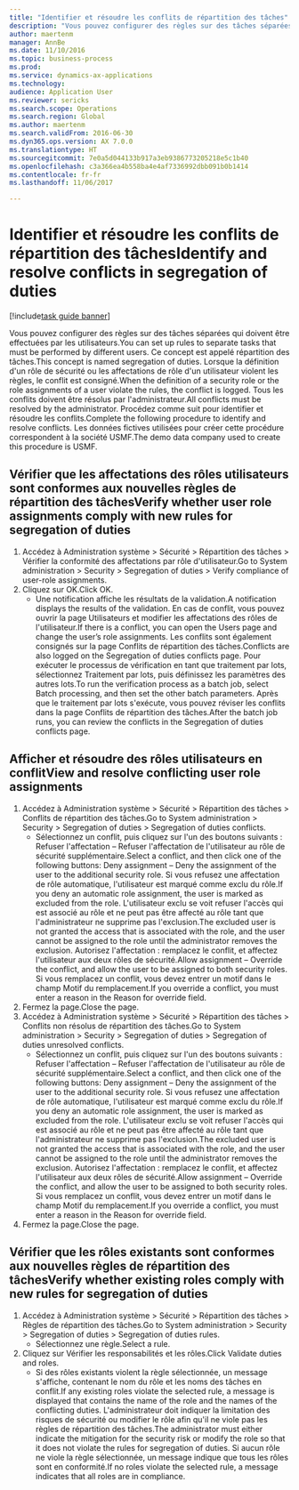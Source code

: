 ```yaml
--- 
title: "Identifier et résoudre les conflits de répartition des tâches"
description: "Vous pouvez configurer des règles sur des tâches séparées qui doivent être effectuées par les utilisateurs."
author: maertenm
manager: AnnBe
ms.date: 11/10/2016
ms.topic: business-process
ms.prod: 
ms.service: dynamics-ax-applications
ms.technology: 
audience: Application User
ms.reviewer: sericks
ms.search.scope: Operations
ms.search.region: Global
ms.author: maertenm
ms.search.validFrom: 2016-06-30
ms.dyn365.ops.version: AX 7.0.0
ms.translationtype: HT
ms.sourcegitcommit: 7e0a5d044133b917a3eb9386773205218e5c1b40
ms.openlocfilehash: c3a366ea4b558ba4e4af7336992dbb091b0b1414
ms.contentlocale: fr-fr
ms.lasthandoff: 11/06/2017

---
```

# <a name="identify-and-resolve-conflicts-in-segregation-of-duties"></a><span data-ttu-id="cf25a-103">Identifier et résoudre les conflits de répartition des tâches</span><span class="sxs-lookup"><span data-stu-id="cf25a-103">Identify and resolve conflicts in segregation of duties</span></span>

[!include[task guide banner](../../includes/task-guide-banner.md)]

<span data-ttu-id="cf25a-104">Vous pouvez configurer des règles sur des tâches séparées qui doivent être effectuées par les utilisateurs.</span><span class="sxs-lookup"><span data-stu-id="cf25a-104">You can set up rules to separate tasks that must be performed by different users.</span></span> <span data-ttu-id="cf25a-105">Ce concept est appelé répartition des tâches.</span><span class="sxs-lookup"><span data-stu-id="cf25a-105">This concept is named segregation of duties.</span></span> <span data-ttu-id="cf25a-106">Lorsque la définition d'un rôle de sécurité ou les affectations de rôle d'un utilisateur violent les règles, le conflit est consigné.</span><span class="sxs-lookup"><span data-stu-id="cf25a-106">When the definition of a security role or the role assignments of a user violate the rules, the conflict is logged.</span></span> <span data-ttu-id="cf25a-107">Tous les conflits doivent être résolus par l'administrateur.</span><span class="sxs-lookup"><span data-stu-id="cf25a-107">All conflicts must be resolved by the administrator.</span></span> <span data-ttu-id="cf25a-108">Procédez comme suit pour identifier et résoudre les conflits.</span><span class="sxs-lookup"><span data-stu-id="cf25a-108">Complete the following procedure to identify and resolve conflicts.</span></span> <span data-ttu-id="cf25a-109">Les données fictives utilisées pour créer cette procédure correspondent à la société USMF.</span><span class="sxs-lookup"><span data-stu-id="cf25a-109">The demo data company used to create this procedure is USMF.</span></span>


## <a name="verify-whether-user-role-assignments-comply-with-new-rules-for-segregation-of-duties"></a><span data-ttu-id="cf25a-110">Vérifier que les affectations des rôles utilisateurs sont conformes aux nouvelles règles de répartition des tâches</span><span class="sxs-lookup"><span data-stu-id="cf25a-110">Verify whether user role assignments comply with new rules for segregation of duties</span></span>
1. <span data-ttu-id="cf25a-111">Accédez à Administration système > Sécurité > Répartition des tâches > Vérifier la conformité des affectations par rôle d'utilisateur.</span><span class="sxs-lookup"><span data-stu-id="cf25a-111">Go to System administration > Security > Segregation of duties > Verify compliance of user-role assignments.</span></span>
2. <span data-ttu-id="cf25a-112">Cliquez sur OK.</span><span class="sxs-lookup"><span data-stu-id="cf25a-112">Click OK.</span></span>
    * <span data-ttu-id="cf25a-113">Une notification affiche les résultats de la validation.</span><span class="sxs-lookup"><span data-stu-id="cf25a-113">A notification displays the results of the validation.</span></span>     <span data-ttu-id="cf25a-114">En cas de conflit, vous pouvez ouvrir la page Utilisateurs et modifier les affectations des rôles de l'utilisateur.</span><span class="sxs-lookup"><span data-stu-id="cf25a-114">If there is a conflict, you can open the Users page and change the user’s role assignments.</span></span> <span data-ttu-id="cf25a-115">Les conflits sont également consignés sur la page Conflits de répartition des tâches.</span><span class="sxs-lookup"><span data-stu-id="cf25a-115">Conflicts are also logged on the Segregation of duties conflicts page.</span></span>     <span data-ttu-id="cf25a-116">Pour exécuter le processus de vérification en tant que traitement par lots, sélectionnez Traitement par lots, puis définissez les paramètres des autres lots.</span><span class="sxs-lookup"><span data-stu-id="cf25a-116">To run the verification process as a batch job, select Batch processing, and then set the other batch parameters.</span></span> <span data-ttu-id="cf25a-117">Après que le traitement par lots s'exécute, vous pouvez réviser les conflits dans la page Conflits de répartition des tâches.</span><span class="sxs-lookup"><span data-stu-id="cf25a-117">After the batch job runs, you can review the conflicts in the Segregation of duties conflicts page.</span></span>  

## <a name="view-and-resolve-conflicting-user-role-assignments"></a><span data-ttu-id="cf25a-118">Afficher et résoudre des rôles utilisateurs en conflit</span><span class="sxs-lookup"><span data-stu-id="cf25a-118">View and resolve conflicting user role assignments</span></span>
1. <span data-ttu-id="cf25a-119">Accédez à Administration système > Sécurité > Répartition des tâches > Conflits de répartition des tâches.</span><span class="sxs-lookup"><span data-stu-id="cf25a-119">Go to System administration > Security > Segregation of duties > Segregation of duties conflicts.</span></span>
    * <span data-ttu-id="cf25a-120">Sélectionnez un conflit, puis cliquez sur l'un des boutons suivants : Refuser l'affectation – Refuser l'affectation de l'utilisateur au rôle de sécurité supplémentaire.</span><span class="sxs-lookup"><span data-stu-id="cf25a-120">Select a conflict, and then click one of the following buttons:     Deny assignment – Deny the assignment of the user to the additional security role.</span></span> <span data-ttu-id="cf25a-121">Si vous refusez une affectation de rôle automatique, l'utilisateur est marqué comme exclu du rôle.</span><span class="sxs-lookup"><span data-stu-id="cf25a-121">If you deny an automatic role assignment, the user is marked as excluded from the role.</span></span> <span data-ttu-id="cf25a-122">L'utilisateur exclu se voit refuser l'accès qui est associé au rôle et ne peut pas être affecté au rôle tant que l'administrateur ne supprime pas l'exclusion.</span><span class="sxs-lookup"><span data-stu-id="cf25a-122">The excluded user is not granted the access that is associated with the role, and the user cannot be assigned to the role until the administrator removes the exclusion.</span></span>     <span data-ttu-id="cf25a-123">Autorisez l'affectation : remplacez le conflit, et affectez l'utilisateur aux deux rôles de sécurité.</span><span class="sxs-lookup"><span data-stu-id="cf25a-123">Allow assignment – Override the conflict, and allow the user to be assigned to both security roles.</span></span> <span data-ttu-id="cf25a-124">Si vous remplacez un conflit, vous devez entrer un motif dans le champ Motif du remplacement.</span><span class="sxs-lookup"><span data-stu-id="cf25a-124">If you override a conflict, you must enter a reason in the Reason for override field.</span></span>  
2. <span data-ttu-id="cf25a-125">Fermez la page.</span><span class="sxs-lookup"><span data-stu-id="cf25a-125">Close the page.</span></span>
3. <span data-ttu-id="cf25a-126">Accédez à Administration système > Sécurité > Répartition des tâches > Conflits non résolus de répartition des tâches.</span><span class="sxs-lookup"><span data-stu-id="cf25a-126">Go to System administration > Security > Segregation of duties > Segregation of duties unresolved conflicts.</span></span>
    * <span data-ttu-id="cf25a-127">Sélectionnez un conflit, puis cliquez sur l'un des boutons suivants : Refuser l'affectation – Refuser l'affectation de l'utilisateur au rôle de sécurité supplémentaire.</span><span class="sxs-lookup"><span data-stu-id="cf25a-127">Select a conflict, and then click one of the following buttons:     Deny assignment – Deny the assignment of the user to the additional security role.</span></span> <span data-ttu-id="cf25a-128">Si vous refusez une affectation de rôle automatique, l'utilisateur est marqué comme exclu du rôle.</span><span class="sxs-lookup"><span data-stu-id="cf25a-128">If you deny an automatic role assignment, the user is marked as excluded from the role.</span></span> <span data-ttu-id="cf25a-129">L'utilisateur exclu se voit refuser l'accès qui est associé au rôle et ne peut pas être affecté au rôle tant que l'administrateur ne supprime pas l'exclusion.</span><span class="sxs-lookup"><span data-stu-id="cf25a-129">The excluded user is not granted the access that is associated with the role, and the user cannot be assigned to the role until the administrator removes the exclusion.</span></span>     <span data-ttu-id="cf25a-130">Autorisez l'affectation : remplacez le conflit, et affectez l'utilisateur aux deux rôles de sécurité.</span><span class="sxs-lookup"><span data-stu-id="cf25a-130">Allow assignment – Override the conflict, and allow the user to be assigned to both security roles.</span></span> <span data-ttu-id="cf25a-131">Si vous remplacez un conflit, vous devez entrer un motif dans le champ Motif du remplacement.</span><span class="sxs-lookup"><span data-stu-id="cf25a-131">If you override a conflict, you must enter a reason in the Reason for override field.</span></span>    
4. <span data-ttu-id="cf25a-132">Fermez la page.</span><span class="sxs-lookup"><span data-stu-id="cf25a-132">Close the page.</span></span>

## <a name="verify-whether-existing-roles-comply-with-new-rules-for-segregation-of-duties"></a><span data-ttu-id="cf25a-133">Vérifier que les rôles existants sont conformes aux nouvelles règles de répartition des tâches</span><span class="sxs-lookup"><span data-stu-id="cf25a-133">Verify whether existing roles comply with new rules for segregation of duties</span></span>
1. <span data-ttu-id="cf25a-134">Accédez à Administration système > Sécurité > Répartition des tâches > Règles de répartition des tâches.</span><span class="sxs-lookup"><span data-stu-id="cf25a-134">Go to System administration > Security > Segregation of duties > Segregation of duties rules.</span></span>
    * <span data-ttu-id="cf25a-135">Sélectionnez une règle.</span><span class="sxs-lookup"><span data-stu-id="cf25a-135">Select a rule.</span></span>  
2. <span data-ttu-id="cf25a-136">Cliquez sur Vérifier les responsabilités et les rôles.</span><span class="sxs-lookup"><span data-stu-id="cf25a-136">Click Validate duties and roles.</span></span>
    * <span data-ttu-id="cf25a-137">Si des rôles existants violent la règle sélectionnée, un message s'affiche, contenant le nom du rôle et les noms des tâches en conflit.</span><span class="sxs-lookup"><span data-stu-id="cf25a-137">If any existing roles violate the selected rule, a message is displayed that contains the name of the role and the names of the conflicting duties.</span></span> <span data-ttu-id="cf25a-138">L'administrateur doit indiquer la limitation des risques de sécurité ou modifier le rôle afin qu'il ne viole pas les règles de répartition des tâches.</span><span class="sxs-lookup"><span data-stu-id="cf25a-138">The administrator must either indicate the mitigation for the security risk or modify the role so that it does not violate the rules for segregation of duties.</span></span>     <span data-ttu-id="cf25a-139">Si aucun rôle ne viole la règle sélectionnée, un message indique que tous les rôles sont en conformité.</span><span class="sxs-lookup"><span data-stu-id="cf25a-139">If no roles violate the selected rule, a message indicates that all roles are in compliance.</span></span>  


